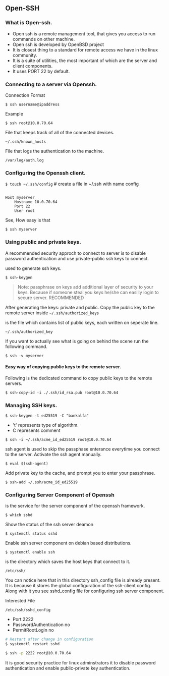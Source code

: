## Open-SSH

### What is Open-ssh.

- Open ssh is a remote management tool, that gives you access to run commands on other machine.
- Open ssh is developed by OpenBSD project
- It is closest thing to a standard for remote access we have in the linux community.
- It is a suite of utilities, the most important of which are the server and client components.
- It uses PORT 22 by default.

### Connecting to a server via Openssh.

Connection Format
```
$ ssh username@ipaddress
```
Example
```
$ ssh root@10.0.70.64
```

File that keeps track of all of the connected devices.
```
~/.ssh/known_hosts
```

File that logs the authentication to the machine.
```
/var/log/auth.log
```


### Configuring the Openssh client.

```$ touch ~/.ssh/config``` # create a file in ~/.ssh with name config
```config

Host myserver
    Hostname 10.0.70.64
    Port 22
    User root
```

See,
How easy is that
```
$ ssh myserver
```

### Using public and private keys.

A recommended security approch to connect to server is to disable password authentication and use private-public ssh keys to connect. 

used to generate ssh keys.
```
$ ssh-keygen
```

> Note: passphrase on keys add additional layer of security to your keys. Because if someone steal you keys he/she can easilly login to secure server. RECOMMENDED

After generating the keys: private and public. Copy the public key to the remote server inside ```~/.ssh/authorized_keys```

is the file which contains list of public keys, each written on seperate line.
```
~/.ssh/authorized_key
```

If you want to actually see what is going on behind the scene run the following command.
```
$ ssh -v myserver
```


#### Easy way of copying public keys to the remote server.

Following is the dedicated command to copy public keys to the remote servers.
```
$ ssh-copy-id -i ./.ssh/id_rsa.pub root@10.0.70.64
```

### Managing SSH keys.
```
$ ssh-keygen -t ed25519 -C "bankalfa"
```

- 't' represents type of algorithm.
- C represents comment

```
$ ssh -i ~/.ssh/acme_id_ed25519 root@10.0.70.64
```

ssh agent is used to skip the passphase enterance everytime you connect to the server.
Activate the ssh agent manually.
```
$ eval $(ssh-agent)
```

Add private key to the cache, and prompt you to enter your passphrase.
```
$ ssh-add ~/.ssh/acme_id_ed25519
``` 

### Configuring Server Component of Openssh

is the service for the server component of the openssh framework.
```
$ which sshd
``` 

Show the status of the ssh server deamon
```
$ systemctl status sshd
```

Enable ssh server component on debian based distributions.
```
$ systemctl enable ssh
```

is the directory which saves the host keys that connect to it.
```
/etc/ssh/
``` 

You can notice here that in this directory ssh_config file is already present. It is because it stores the global configuration of the ssh-client config. Along with it you see sshd_config file for configuring ssh server component.

Interested File
```
/etc/ssh/sshd_config
``` 

- Port 2222
- PasswordAuthentication no
- PermitRootLogin no

```sh
# Restart after change in configuration
$ systemctl restart sshd  

$ ssh -p 2222 root@10.0.70.64
```

It is good security practice for linux adminstrators it to disable password authentication and enable public-private key authentication.
